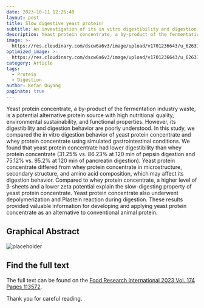 ```yaml
---
date: 2023-10-11 12:26:40
layout: post
title: Slow digestive yeast protein!
subtitle: An investigation of its in vitro digestibility and digestion behavior.
description: Yeast protein concentrate, a by-product of the fermentation industry waste, is a potential alternative protein source with high nutritional quality, environmental sustainability, and functional properties. However, its digestibility and digestion behavior are poorly understood.
image: >-
  https://res.cloudinary.com/dscw6a6v3/image/upload/v1701236643/u_626314492_4216707123_fm_253_fmt_auto_app_138_f_JPEG_pl9dti.jpg
optimized_image: >-
  https://res.cloudinary.com/dscw6a6v3/image/upload/v1701236643/u_626314492_4216707123_fm_253_fmt_auto_app_138_f_JPEG_pl9dti.jpg
category: Article
tags:
  - Protein
  - Digestion
author: Kefan Ouyang
paginate: true
---
```

Yeast protein concentrate, a by-product of the fermentation industry waste, is a potential alternative protein source with high nutritional quality, environmental sustainability, and functional properties. However, its digestibility and digestion behavior are poorly understood. In this study, we compared the in vitro digestion behavior of yeast protein concentrate and whey protein concentrate using simulated gastrointestinal conditions. We found that yeast protein concentrate had lower digestibility than whey protein concentrate (31.25% vs. 86.23% at 120 min of pepsin digestion and 75.12% vs. 95.2% at 120 min of pancreatin digestion). Yeast protein concentrate differed from whey protein concentrate in microstructure, secondary structure, and amino acid composition, which may affect its digestion behavior. Compared to whey protein concentrate, a higher level of β-sheets and a lower zeta potential explain the slow-digesting property of yeast protein concentrate. Yeast protein concentrate also underwent depolymerization and Plastein reaction during digestion. These results provided valuable information for developing and applying yeast protein concentrate as an alternative to conventional animal protein.

## Graphical Abstract

   ![placeholder](https://res.cloudinary.com/dscw6a6v3/image/upload/v1701236795/1-s2.0-S0963996923011201-ga1_lrg_dwqsra.jpg)
  
## Find the full text

The full text can be found on the [Food Research International 2023 Vol. 174 Pages 113572](https://doi.org/10.1016/j.foodres.2023.113572).

Thank you for careful reading.









